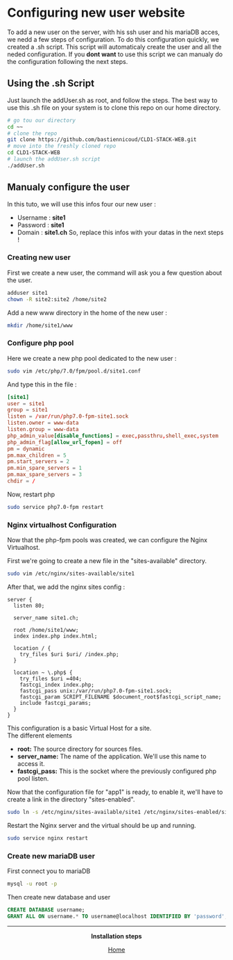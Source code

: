 # Configuring new user website
To add a new user on the server, with his ssh user and his mariaDB acces, we nedd a few steps of configuration.
To do this configuration quickly, we created a .sh script. This script will automaticaly create the user and all the neded configuration.
If you **dont want** to use this script we can manualy do the configuration following the next steps.

## Using the .sh Script
Just launch the addUser.sh as root, and follow the steps.
The best way to use this .sh file on your system is to clone this repo on our home directory.
```bash
# go tou our directory
cd ~~
# clone the repo
git clone https://github.com/bastiennicoud/CLD1-STACK-WEB.git
# move into the freshly cloned repo
cd CLD1-STACK-WEB
# launch the addUser.sh script
./addUser.sh
```

## Manualy configure the user
In this tuto, we will use this infos four our new user :
- Username : **site1**
- Password : **site1**
- Domain : **site1.ch**
So, replace this infos with your datas in the next steps !

### Creating new user
First we create a new user, the command will ask you a few question about the user.
```bash
adduser site1
chown -R site2:site2 /home/site2
```

Add a new www directory in the home of the new user :
```bash
mkdir /home/site1/www
```

### Configure php pool
Here we create a new php pool dedicated to the new user :
```bash
sudo vim /etc/php/7.0/fpm/pool.d/site1.conf
```

And type this in the file :
```conf
[site1]
user = site1
group = site1
listen = /var/run/php7.0-fpm-site1.sock
listen.owner = www-data
listen.group = www-data
php_admin_value[disable_functions] = exec,passthru,shell_exec,system
php_admin_flag[allow_url_fopen] = off
pm = dynamic
pm.max_children = 5
pm.start_servers = 2
pm.min_spare_servers = 1
pm.max_spare_servers = 3
chdir = /
```

Now, restart php
```bash
sudo service php7.0-fpm restart
```

### Nginx virtualhost Configuration
Now that the php-fpm pools was created, we can configure the Nginx Virtualhost.

First we're going to create a new file in the "sites-available" directory.

```bash
sudo vim /etc/nginx/sites-available/site1
```

After that, we add the nginx sites config :

```nginx
server {
  listen 80;

  server_name site1.ch;

  root /home/site1/www;
  index index.php index.html;

  location / {
    try_files $uri $uri/ /index.php;
  }

  location ~ \.php$ {
    try_files $uri =404;
    fastcgi_index index.php;
    fastcgi_pass unix:/var/run/php7.0-fpm-site1.sock;
    fastcgi_param SCRIPT_FILENAME $document_root$fastcgi_script_name;
    include fastcgi_params;
  }
}
```

This configuration is a basic Virtual Host for a site.  
The different elements
- **root:** The source directory for sources files.
- **server_name:** The name of the application. We'll use this name to access it.
- **fastcgi_pass:** This is the socket where the previously configured php pool listen.

Now that the configuration file for "app1" is ready, to enable it, we'll have to create a link in the directory "sites-enabled".
```bash
sudo ln -s /etc/nginx/sites-available/site1 /etc/nginx/sites-enabled/site1
```

Restart the Nginx server and the virtual should be up and running.
```bash
sudo service nginx restart
```

### Create new mariaDB user
First connect you to mariaDB
```bash
mysql -u root -p
```

Then create new database and user
```sql
CREATE DATABASE username;
GRANT ALL ON username.* TO username@localhost IDENTIFIED BY 'password';
```

<div align="center">
<hr>

**Installation steps**

[Home](README.md)

</div>